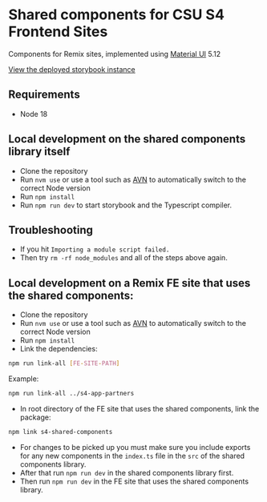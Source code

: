 # Shared components for CSU S4 Frontend Sites

Components for Remix sites, implemented using [Material UI](https://mui.com/) 5.12

[View the deployed storybook instance](https://main--64d42666175ed1920d3d7701.chromatic.com)

## Requirements

- Node 18

## Local development on the shared components library itself

- Clone the repository
- Run `nvm use` or use a tool such as [AVN](https://github.com/wbyoung/avn) to
automatically switch to the correct Node version
- Run `npm install`
- Run `npm run dev` to start storybook and the Typescript compiler.

## Troubleshooting

- If you hit `Importing a module script failed.`
- Then try `rm -rf node_modules` and all of the steps above again.

## Local development on a Remix FE site that uses the shared components:

- Clone the repository
- Run `nvm use` or use a tool such as [AVN](https://github.com/wbyoung/avn) to
automatically switch to the correct Node version
- Run `npm install`
- Link the dependencies:

```bash
npm run link-all [FE-SITE-PATH]
```

Example:

```bash
npm run link-all ../s4-app-partners
```

- In root directory of the FE site that uses the shared components, link the package:

```bash
npm link s4-shared-components
```

- For changes to be picked up you must make sure you include exports for any new
components in the `index.ts` file in the `src` of the shared components library.
- After that run `npm run dev` in the shared components library first.
- Then run `npm run dev` in the FE site that uses the shared components library.
